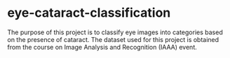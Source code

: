 # eye-cataract-classification
The purpose of this project is to classify eye images into categories based on the presence of cataract. The dataset used for this project is obtained from the course on Image Analysis and Recognition (IAAA) event.
